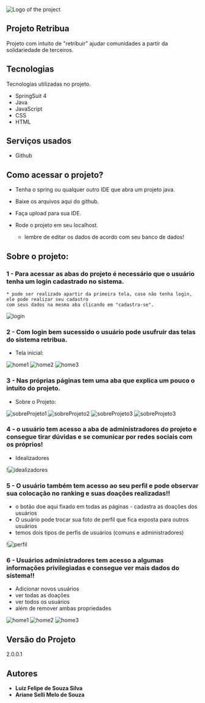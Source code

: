 ![Logo of the project](https://github.com/iLuix-Felipe/ProjetoRetribua/blob/main/public/logobranca.png)


## Projeto Retribua

Projeto com intuito de "retribuir" ajudar comunidades a partir da solidariedade de terceiros.


## Tecnologias

Tecnologias utilizadas no projeto.

* SpringSuit 4
* Java
* JavaScript
* CSS
* HTML

## Serviços usados

* Github

## Como acessar o projeto?

* Tenha o spring ou qualquer outro IDE que abra um projeto java.
 
* Baixe os arquivos aqui do github.
  
* Faça upload para sua IDE.
  
* Rode o projeto em seu localhost.
  - lembre de editar os dados de acordo com seu banco de dados!

## Sobre o projeto:

### 1 - Para acessar as abas do projeto é necessário que o usuário tenha um login cadastrado no sistema.

    * pode ser realizado apartir da primeira tela, caso não tenha login, ele pode realizar seu cadastro
    com seus dados na mesma aba clicando em "cadastra-se".
   
    
![login](https://github.com/iLuix-Felipe/ProjetoRetribua/blob/main/public/post13.jpg)

### 2 - Com login bem sucessido o usuário pode usufruir das telas do sistema retribua.
  
  - Tela inicial:

![home1](https://github.com/iLuix-Felipe/ProjetoRetribua/blob/main/public/post1.png)
![home2](https://github.com/iLuix-Felipe/ProjetoRetribua/blob/main/public/post2.png)
![home3](https://github.com/iLuix-Felipe/ProjetoRetribua/blob/main/public/post3.png)

### 3 - Nas próprias páginas tem uma aba que explica um pouco o intuito do projeto.

  - Sobre o Projeto:

![sobreProjeto1](https://github.com/iLuix-Felipe/ProjetoRetribua/blob/main/public/post4.png)
![sobreProjeto2](https://github.com/iLuix-Felipe/ProjetoRetribua/blob/main/public/post5.png)
![sobreProjeto3](https://github.com/iLuix-Felipe/ProjetoRetribua/blob/main/public/post6.png)
![sobreProjeto3](https://github.com/iLuix-Felipe/ProjetoRetribua/blob/main/public/post7.png)

### 4 - o usuário tem acesso a aba de administradores do projeto e consegue tirar dúvidas e se comunicar por redes sociais com os próprios!

   - Idealizadores

!![idealizadores](https://github.com/iLuix-Felipe/ProjetoRetribua/blob/main/public/post8.png)

### 5 - O usuário também tem acesso ao seu perfil e pode observar sua colocação no ranking e suas doações realizadas!!

 - o botão doe aqui fixado em todas as páginas - cadastra as doações dos usuários
 - O usuário pode trocar sua foto de perfil que fica exposta para outros usuários
 - temos dois tipos de perfis de usuários (comuns e administradores)

!![perfil](https://github.com/iLuix-Felipe/ProjetoRetribua/blob/main/public/post9.png)

### 6 - Usuários administradores tem acesso a algumas informações privilegiadas e consegue ver mais dados do sistema!!

 - Adicionar novos usuários
 - ver todas as doações
 - ver todos os usuários
 - além de remover ambas propriedades

![home1](https://github.com/iLuix-Felipe/ProjetoRetribua/blob/main/public/post10.png)
![home2](https://github.com/iLuix-Felipe/ProjetoRetribua/blob/main/public/post11.png)
![home3](https://github.com/iLuix-Felipe/ProjetoRetribua/blob/main/public/post12.png)


  ## Versão do Projeto

  2.0.0.1


  ## Autores

  * **Luiz Felipe de Souza Silva** 
  * **Ariane Selli Melo de Souza**
